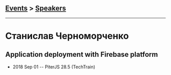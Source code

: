 ## [Events](../README.md) > [Speakers](../speakers.md)
---

# Станислав Черноморченко

## Application deployment with Firebase platform
- 2018 Sep 01 -- PiterJS 28.5 (TechTrain)    
